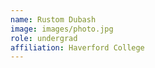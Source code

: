 ```yaml
---
name: Rustom Dubash
image: images/photo.jpg
role: undergrad
affiliation: Haverford College
---
```



